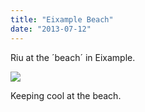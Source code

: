 ```yaml
---
title: "Eixample Beach"
date: "2013-07-12"
---
```


Riu at the ´beach´ in Eixample.

![](images/tumblr_inline_mptljat0k51qz4rgp.jpg)

Keeping cool at the beach.
